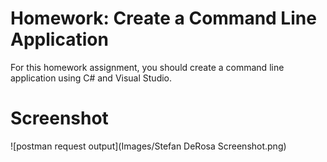 ﻿# Homework: Create a Command Line Application
For this homework assignment, you should create a command line application using C# and Visual Studio.  

# Screenshot
![postman request output](Images/Stefan DeRosa Screenshot.png)